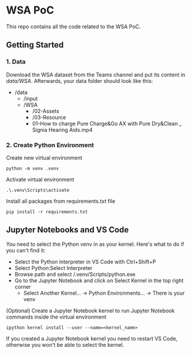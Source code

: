 # WSA PoC
This repo contains all the code related to the WSA PoC.

## Getting Started

### 1. Data
Download the WSA dataset from the Teams channel and put its content in _data/WSA_. Afterwards, your data folder should look like this:

- /data
    - /input
    - /WSA
        - /02-Assets
        - /03-Resource
        - 01-How to charge Pure Charge&Go AX with Pure Dry&Clean _ Signia Hearing Aids.mp4

### 2. Create Python Environment
Create new virtual environment
```
python -m venv .venv
```

Activate virtual environment
```
.\.venv\Scripts\activate
```

Install all packages from requirements.txt file
```
pip install -r requirements.txt
```

## Jupyter Notebooks and VS Code
You need to select the Python venv in as your kernel. Here's what to do if you can't find it:
- Select the Python interpreter in VS Code with Ctrl+Shift+P
- Select Python:Select Interpreter
- Browse path and select /.venv/Scripts/python.exe
- Go to the Jupyter Notebook and click on Select Kernel in the top right corner
    - Select Another Kernel... -> Python Environments... -> There is your venv

(Optional) Create a Jupyter Notebook kernel to run Jupyter Notebook commands inside the virtual environment
```
ipython kernel install --user --name=<kernel_name>
```

If you created a Jupyter Notebook  kernel you need to restart VS Code, otherwise you won't be able to select the kernel.